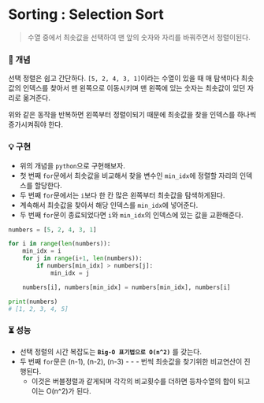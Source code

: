 # Sorting : Selection Sort

> 수열 중에서 최솟값을 선택하여 맨 앞의 숫자와 자리를 바꿔주면서 정렬이된다. 



### :orange_book: 개념

선택 정렬은 쉽고 간단하다. `[5, 2, 4, 3, 1]`이라는 수열이 있을 때 매 탐색마다 최솟값의 인덱스를 찾아서 맨 왼쪽으로 이동시키며 맨 왼쪽에 있는 숫자는 최솟값이 있던 자리로 옮겨준다.

위와 같은 동작을 반복하면 왼쪽부터 정렬이되기 때문에 최솟값을 찾을 인덱스를 하나씩 증가시켜줘야 한다.



### :bulb: 구현

- 위의 개념을 `python`으로 구현해보자.
- 첫 번째 `for`문에서 최솟값을 비교해서 찾을 변수인 `min_idx`에 정렬할 자리의 인덱스를 할당한다.
- 두 번째 `for`문에서는 `i`보다 한 칸 많은 왼쪽부터 최솟값을 탐색하게된다.
- 계속해서 최솟값을 찾아서 해당 인덱스를 `min_idx`에 넣어준다.
- 두 번째 `for`문이 종료되었다면 `i`와 `min_idx`의 인덱스에 있는 값을 교환해준다.

```python
numbers = [5, 2, 4, 3, 1]

for i in range(len(numbers)):
    min_idx = i
    for j in range(i+1, len(numbers)):
        if numbers[min_idx] > numbers[j]:
            min_idx = j

    numbers[i], numbers[min_idx] = numbers[min_idx], numbers[i]

print(numbers)
# [1, 2, 3, 4, 5]
```



### :hourglass_flowing_sand: 성능

- 선택 정렬의 시간 복잡도는 **`Big-O 표기법으로 O(n^2)`** 를 갖는다.
- 두 번째 `for`문은 (n-1), (n-2), (n-3) - - - 번씩 최솟값을 찾기위한 비교연산이 진행된다.
  - 이것은 버블정렬과 같게되며 각각의 비교횟수를 더하면 등차수열의 합이 되고 이는 O(n^2)가 된다.